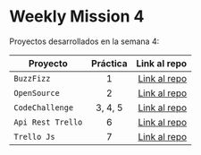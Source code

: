 # Weekly Mission 4
Proyectos desarrollados en la semana 4:

| Proyecto | Práctica | Link al repo |
| ------------- |:-------------:| -----:|
|`BuzzFizz`|1|[Link al repo](https://github.com/victor-gp99/buzzfizz.git)|
|`OpenSource`|2|[Link al repo](https://github.com/victor-gp99/fizzbuzz.git)|
|`CodeChallenge`|3, 4, 5|[Link al repo](https://github.com/victor-gp99)|
|`Api Rest Trello`|6|[Link al repo](https://github.com/victor-gp99)|
|`Trello Js`|7|[Link al repo](https://github.com/victor-gp99)|